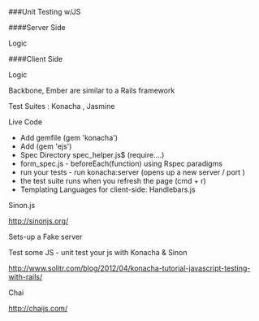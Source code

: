 ###Unit Testing w/JS

####Server Side

Logic


####Client Side

Logic

Backbone,
Ember are similar to a Rails framework


Test Suites : Konacha , Jasmine


Live Code
<ul>
    <li> Add gemfile (gem 'konacha')
    <li> Add (gem 'ejs')
    <li> Spec Directory  spec_helper.js$  (require....)
    <li> form_spec.js -  beforeEach(function)  using Rspec paradigms
    <li> run your tests  -  run konacha:server  (opens up a new server / port )
    <li> the test suite runs when you refresh the page (cmd + r)
    <li> Templating Languages for client-side:  Handlebars.js
</ul> 

Sinon.js

<http://sinonjs.org/>

Sets-up a Fake server

Test some JS - unit test your js with Konacha & Sinon

<http://www.solitr.com/blog/2012/04/konacha-tutorial-javascript-testing-with-rails/>


Chai 

<http://chaijs.com/>




    
    